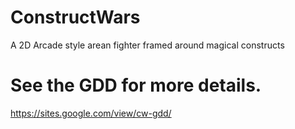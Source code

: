 # ConstructWars
 A 2D Arcade style arean fighter framed around magical constructs 
# See the GDD for more details.
https://sites.google.com/view/cw-gdd/

